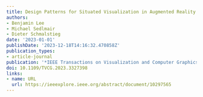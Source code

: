 ```yaml
---
title: Design Patterns for Situated Visualization in Augmented Reality
authors:
- Benjamin Lee
- Michael Sedlmair
- Dieter Schmalstieg
date: '2023-01-01'
publishDate: '2023-12-18T14:16:32.470858Z'
publication_types:
- article-journal
publication: '*IEEE Transactions on Visualization and Computer Graphics*'
doi: 10.1109/TVCG.2023.3327398
links:
- name: URL
  url: https://ieeexplore.ieee.org/abstract/document/10297565
---
```

